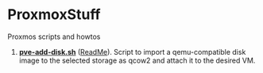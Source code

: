 # ProxmoxStuff
Proxmos scripts and howtos

1. __[pve-add-disk.sh](/pve-add-disk//pve-add-disk.sh)__ ([ReadMe](/pve-add-disk/README.md)). Script to import a qemu-compatible disk image to the selected storage as qcow2 and attach it to the desired VM.

